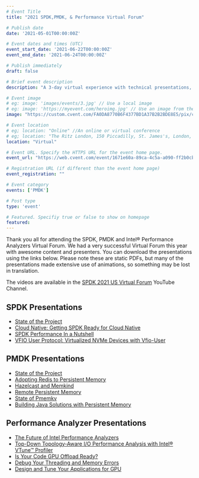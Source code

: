 ```yaml
---
# Event Title
title: "2021 SPDK,PMDK, & Performance Virtual Forum"

# Publish date
date: '2021-05-01T00:00:00Z'

# Event dates and times (UTC)
event_start_date: '2021-06-22T00:00:00Z'
event_end_date: '2021-06-24T00:00:00Z'

# Publish immediately
draft: false

# Brief event description
description: "A 3-day virtual experience with technical presentations, engaging demo, and interactive sessions with industry leaders, experts, developers, and user communities."

# Event image
# eg: image: 'images/events/3.jpg' // Use a local image
# eg: image: 'https://myevent.com/heroimg.jpg' // Use an image from the event website
image: "https://custom.cvent.com/FA0DA8770B6F4377BD1A37B2B2BDE8E5/pix/cb7514d36fa64eb8b286e9f30f682813.png"

# Event location
# eg; location: "Online" //An online or virtual conference
# eg; location: "The Ritz London, 150 Piccadilly, St. James's, London, W1J 9BR, UK" // A physical address
location: "Virtual"

# Event URL. Specify the HTTPS URL for the event home page.
event_url: "https://web.cvent.com/event/1671e60a-89ca-4c5a-a090-ff2b0cb7801c/summary?locale=en-US&tm=rC7Hc79kAKX6H6m7FfSimh8a-Ado4rQnp-jzF3ovAw0"

# Registration URL (if different than the event home page)
event_registration: ""

# Event category
events: ['PMDK']

# Post type
type: 'event'

# Featured. Specifiy true or false to show on homepage
featured: 
---
```


Thank you all for attending the SPDK, PMDK and Intel® Performance Analyzers Virtual Forum. We had a very successful Virtual Forum this year with awesome content and presenters. You can download the presentations using the links below. Please note these are static PDFs, but many of the presentations made extensive use of animations, so something may be lost in translation.

The videos are available in the [SPDK 2021 US Virtual Forum](https://www.youtube.com/playlist?list=PL4eJZ5XvN_LQ91sA7PBXiUEYtbTMEFUy1) YouTube Channel.

## SPDK Presentations

- [State of the Project](https://ci.spdk.io/download/2021-virtual-forum-us/Topic_1_2021_US_SPDK_PMDK_Analyzers_Virtual_Forum_SPDK_State_Of_The_Union_Intel_Jim.pdf)
- [Cloud Native: Getting SPDK Ready for Cloud Native](https://ci.spdk.io/download/2021-virtual-forum-us/Topic_2_2021_US_SPDK_PMDK_Analyzers_Virtual_Forum_SPDK_Getting_SPDK_Ready_for_Cloud_Native_Intel_Ben_and_Paul.pdf)
- [SPDK Performance In a Nutshell](https://ci.spdk.io/download/2021-virtual-forum-us/Topic_3_2021_US_SPDK_PMDK_Analyzers_Virtual_Forum_SPDK_Performance_In_a_Nutshell_Intel_Karol_and_John.pdf)
- [VFIO User Protocol: Virtualized NVMe Devices with Vfio-User](https://ci.spdk.io/download/2021-virtual-forum-us/Topic_4_2021_US_SPDK_PMDK_Analyzers_Virtual_Forum_VFIO_User_Protocol_Intel_Ben_And_Nutanix_Thanos.pdf)

## PMDK Presentations

- [State of the Project](https://ci.spdk.io/download/2021-virtual-forum-us/Topic_1_2021_PMDK_State_of_PMDK_Andy_Piotr.pdf)
- [Adopting Redis to Persistent Memory](https://ci.spdk.io/download/2021-virtual-forum-us/Topic_2_2021_PMDK_Adopting_Redis_to_Persistent_Memory_Jakub_Schmiegel.pdf)
- [Hazelcast and Memkind](https://ci.spdk.io/download/2021-virtual-forum-us/Topic_3_2021_PMDK_Hazelcast_Memkind_Zoltan_Michal.pdf)
- [Remote Persistent Memory](https://ci.spdk.io/download/2021-virtual-forum-us/Topic_4_2021_PMDK_Remote_PMEM_Tomasz_Gromadzki.pdf)
- [State of Pmemkv](https://ci.spdk.io/download/2021-virtual-forum-us/Topic_5_2021_PMDK_State_of_pmemkv_Pawel_Igor.pdf)
- [Building Java Solutions with Persistent Memory](https://ci.spdk.io/download/2021-virtual-forum-us/Topic_6_2021_PMDK_Building_Java_Solutions_with_PMEM_Olasoji_Denloye.pdf)

## Performance Analyzer Presentations

- [The Future of Intel Performance Analyzers](https://ci.spdk.io/download/2021-virtual-forum-us/Topic_1_2021_Performance_Analyzers_The_Future_of_Intel_Performance_Analyzers_Sri_Ilias.pdf)
- [Top-Down Topology-Aware I/O Performance Analysis with Intel® VTune™ Profiler](https://ci.spdk.io/download/2021-virtual-forum-us/Topic_2_2021_Performance_Analyzers_Top-Down_Topology-Aware_IO_Performance_Analysis_with_Intel_VTune_Profiler.pdf)
- [Is Your Code GPU Offload Ready?](https://ci.spdk.io/download/2021-virtual-forum-us/Topic_4_2021_Performance_Analyzers_Optimization_and_Prototyping_of_Code_with_Intel_Advisor_Cory.pdf)
- [Debug Your Threading and Memory Errors](https://ci.spdk.io/download/2021-virtual-forum-us/Topic_5_2021_Performance_Analyzers_Debug_your_Threading_and_Memory_Errors_Kevin.pdf)
- [Design and Tune Your Applications for GPU](https://ci.spdk.io/download/2021-virtual-forum-us/Topic_6_2021_Performance_Analyzers_Design_and_Tune_Applications_for_GPU_Workshop_Cory_Jennifer.pdf)


